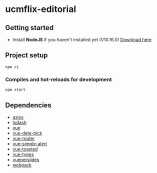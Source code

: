 # ucmflix-editorial

## Getting started

- Install **NodeJS** if you haven't installed yet (V10.16.0) [Download here](https://nodejs.org/es/download/)

## Project setup
```
npm ci
```

### Compiles and hot-reloads for development
```
npm start
```

## Dependencies

- [axios](https://github.com/axios/axios)
- [lodash](https://github.com/lodash/lodash)
- [vue](https://github.com/vuejs/vue)
- [vue-date-pick](https://github.com/dbrekalo/vue-date-pick)
- [vue-router](https://github.com/vuejs/vue-router)
- [vue-simple-alert](https://github.com/constkhi/vue-simple-alert)
- [vue-toasted](https://github.com/shakee93/vue-toasted)
- [vue-types](https://github.com/dwightjack/vue-types)
- [vueperslides](https://github.com/antoniandre/vueper-slides)
- [webpack](https://github.com/webpack/webpack)